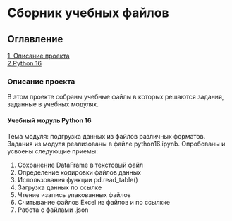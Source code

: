 # Сборник учебных файлов

## Оглавление  
[1. Описание проекта](#Описание-проекта)  
[2.Python 16](#Учебный-модуль-Python-16)  


### Описание проекта    
В этом проекте собраны учебные файлы в которых решаются задания, заданные в учебных модулях.

#### Учебный модуль Python 16
Тема модуля: подгрузка данных из файлов различных форматов.
Задания из модуля реализованы в файле python16.ipynb.
Опробованы и усвоены следующие приемы:
1. Сохранение DataFrame  в текстовый файл
2. Определение кодировки файлов данных
3. Использования функции pd.read_table()
4. Загрузка данных по ссылке
5. Чтение изапись упакованных файлов
6. Считывание файлов Excel из файлов и по ссылкке
7. Работа с файлами .json
